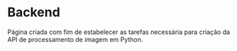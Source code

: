 # Backend

Página criada com fim de estabelecer as tarefas necessária para criação da API de processamento de imagem em Python.
